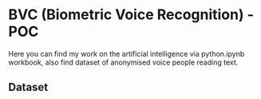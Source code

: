 # BVC (Biometric Voice Recognition) - POC
Here you can find my work on the artificial intelligence via python.ipynb workbook, 
also find dataset of anonymised voice people reading text.

## Dataset
